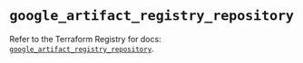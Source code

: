 # `google_artifact_registry_repository`

Refer to the Terraform Registry for docs: [`google_artifact_registry_repository`](https://registry.terraform.io/providers/hashicorp/google/6.32.0/docs/resources/artifact_registry_repository).
